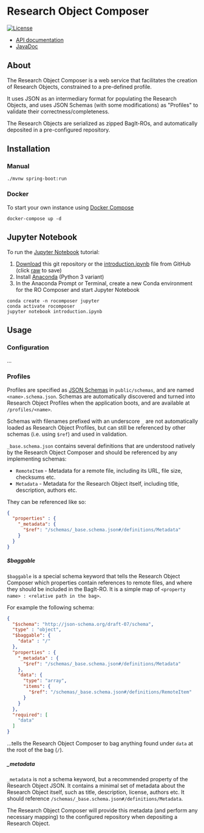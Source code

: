 # Research Object Composer

[![License](https://img.shields.io/badge/License-Apache%202.0-blue.svg)](https://opensource.org/licenses/Apache-2.0)

* [API documentation](https://researchobject.github.io/research-object-composer/api)
* [JavaDoc](https://researchobject.github.io/research-object-composer/javadoc)

## About

The Research Object Composer is a web service that facilitates the creation of Research Objects, 
constrained to a pre-defined profile.

It uses JSON as an intermediary format for populating the Research Objects, 
and uses JSON Schemas (with some modifications) as "Profiles" to validate their correctness/completeness. 

The Research Objects are serialized as zipped BagIt-ROs, and automatically deposited in a pre-configured repository.


## Installation

### Manual
```
./mvnw spring-boot:run
```

### Docker

To start your own instance using [Docker Compose](https://docs.docker.com/compose/)

```
docker-compose up -d
```

## Jupyter Notebook

To run the [Jupyter Notebook](https://jupyter.org/) tutorial:

1. [Download](https://github.com/ResearchObject/research-object-composer/archive/master.zip) this git repository or the [introduction.ipynb](introduction.ipynb) file from GitHub (click [raw](https://github.com/ResearchObject/research-object-composer/raw/master/introduction.ipynb) to save)
2. Install [Anaconda](https://docs.anaconda.com/anaconda/install/) (Python 3 variant)
3. In the Anaconda Prompt or Terminal, create a new Conda environment for the RO Composer and start Jupyter Notebook 
```
conda create -n rocomposer jupyter
conda activate rocomposer
jupyter notebook introduction.ipynb
```

## Usage

### Configuration

...

### Profiles
Profiles are specified as [JSON Schemas](https://json-schema.org/) in `public/schemas`, and are named `<name>.schema.json`.
Schemas are automatically discovered and turned into Research Object Profiles when the application boots, and are available at `/profiles/<name>`. 

Schemas with filenames prefixed with an underscore `_` are not automatically loaded as Research Object Profiles, 
but can still be referenced by other schemas (i.e. using `$ref`) and used in validation.

`_base.schema.json` contains several definitions that are understood natively by the Research Object Composer 
and should be referenced by any implementing schemas:
* `RemoteItem` - Metadata for a remote file, including its URL, file size, checksums etc.
* `Metadata` - Metadata for the Research Object itself, including title, description, authors etc.

They can be referenced like so:
  
```json
{
  "properties" : {
    "_metadata": {
      "$ref": "/schemas/_base.schema.json#/definitions/Metadata"
    }
  }
}  
```

##### $baggable
`$baggable` is a special schema keyword that tells the Research Object Composer which properties contain references to 
remote files, and where they should be included in the BagIt-RO. It is a simple map of `<property name> : <relative path in the bag>`.

For example the following schema:
```json
{
  "$schema": "http://json-schema.org/draft-07/schema",
  "type" : "object",
  "$baggable": {
    "data" : "/"
  },
  "properties" : {
    "_metadata" : {
      "$ref": "/schemas/_base.schema.json#/definitions/Metadata"
    },
    "data": {
      "type": "array",
      "items": {
        "$ref": "/schemas/_base.schema.json#/definitions/RemoteItem"
      }
    }
  },
  "required": [
    "data"
  ]
}

```

...tells the Research Object Composer to bag anything found under `data` at the root of the bag (`/`).

##### _metadata
`_metadata` is not a schema keyword, but a recommended property of the Research Object JSON. It contains a minimal set of 
metadata about the Research Object itself, such as title, description, license, authors etc. 
It should reference `/schemas/_base.schema.json#/definitions/Metadata`.
 
The Research Object Composer will provide this metadata (and perform any necessary mapping) to the configured repository when depositing a Research Object. 
